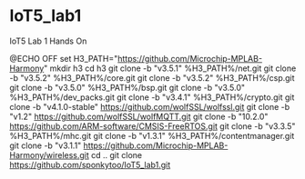 # IoT5_lab1
IoT5 Lab 1 Hands On



@ECHO OFF
set H3_PATH="https://github.com/Microchip-MPLAB-Harmony"
mkdir h3
cd h3
git clone -b "v3.5.1"               %H3_PATH%/net.git
git clone -b "v3.5.2"               %H3_PATH%/core.git
git clone -b "v3.5.2"               %H3_PATH%/csp.git
git clone -b "v3.5.0"               %H3_PATH%/bsp.git
git clone -b "v3.5.0"               %H3_PATH%/dev_packs.git
git clone -b "v3.4.1"               %H3_PATH%/crypto.git
git clone -b "v4.1.0-stable"        https://github.com/wolfSSL/wolfssl.git
git clone -b "v1.2"                 https://github.com/wolfSSL/wolfMQTT.git
git clone -b "10.2.0"               https://github.com/ARM-software/CMSIS-FreeRTOS.git
git clone -b "v3.3.5"               %H3_PATH%/mhc.git
git clone -b "v1.3.1"               %H3_PATH%/contentmanager.git
git clone -b "v3.1.1"               https://github.com/Microchip-MPLAB-Harmony/wireless.git
cd ..
git clone https://github.com/sponkytoo/IoT5_lab1.git


